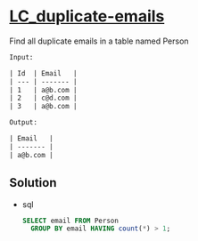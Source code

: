 # [LC_duplicate-emails](https://leetcode.com/problems/duplicate-emails)

Find all duplicate emails in a table named Person

```txt
Input:

| Id  | Email   |
| --- | ------- |
| 1   | a@b.com |
| 2   | c@d.com |
| 3   | a@b.com |

Output:

| Email   |
| ------- |
| a@b.com |
```

## Solution

* sql

  ```sql
  SELECT email FROM Person
    GROUP BY email HAVING count(*) > 1;
  ```
